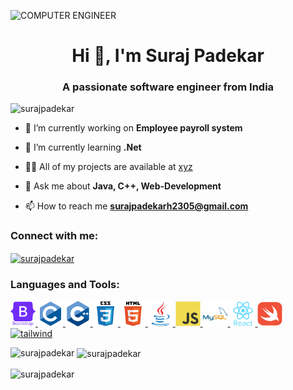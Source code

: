 
![COMPUTER ENGINEER](https://github.com/SurajPadekar/surajpadekar/assets/144055735/7df43e71-9d4c-4ee7-a672-5b8a2fd0be83)
<h1 align="center">Hi 👋, I'm Suraj Padekar</h1>
<h3 align="center">A passionate software engineer from India</h3>

<p align="left"> <img src="https://komarev.com/ghpvc/?username=surajpadekar&label=Profile%20views&color=0e75b6&style=flat" alt="surajpadekar" /> </p>

- 🔭 I’m currently working on **Employee payroll system**

- 🌱 I’m currently learning **.Net**

- 👨‍💻 All of my projects are available at [xyz](xyz)

- 💬 Ask me about **Java, C++, Web-Development**

- 📫 How to reach me **surajpadekarh2305@gmail.com**

<h3 align="left">Connect with me:</h3>
<p align="left">
<a href="https://linkedin.com/in/surajpadekar" target="blank"><img align="center" src="https://raw.githubusercontent.com/rahuldkjain/github-profile-readme-generator/master/src/images/icons/Social/linked-in-alt.svg" alt="surajpadekar" height="30" width="40" /></a>
</p>

<h3 align="left">Languages and Tools:</h3>
<p align="left"> <a href="https://getbootstrap.com" target="_blank" rel="noreferrer"> <img src="https://raw.githubusercontent.com/devicons/devicon/master/icons/bootstrap/bootstrap-plain-wordmark.svg" alt="bootstrap" width="40" height="40"/> </a> <a href="https://www.cprogramming.com/" target="_blank" rel="noreferrer"> <img src="https://raw.githubusercontent.com/devicons/devicon/master/icons/c/c-original.svg" alt="c" width="40" height="40"/> </a> <a href="https://www.w3schools.com/cpp/" target="_blank" rel="noreferrer"> <img src="https://raw.githubusercontent.com/devicons/devicon/master/icons/cplusplus/cplusplus-original.svg" alt="cplusplus" width="40" height="40"/> </a> <a href="https://www.w3schools.com/css/" target="_blank" rel="noreferrer"> <img src="https://raw.githubusercontent.com/devicons/devicon/master/icons/css3/css3-original-wordmark.svg" alt="css3" width="40" height="40"/> </a> <a href="https://www.w3.org/html/" target="_blank" rel="noreferrer"> <img src="https://raw.githubusercontent.com/devicons/devicon/master/icons/html5/html5-original-wordmark.svg" alt="html5" width="40" height="40"/> </a> <a href="https://www.java.com" target="_blank" rel="noreferrer"> <img src="https://raw.githubusercontent.com/devicons/devicon/master/icons/java/java-original.svg" alt="java" width="40" height="40"/> </a> <a href="https://developer.mozilla.org/en-US/docs/Web/JavaScript" target="_blank" rel="noreferrer"> <img src="https://raw.githubusercontent.com/devicons/devicon/master/icons/javascript/javascript-original.svg" alt="javascript" width="40" height="40"/> </a> <a href="https://www.mysql.com/" target="_blank" rel="noreferrer"> <img src="https://raw.githubusercontent.com/devicons/devicon/master/icons/mysql/mysql-original-wordmark.svg" alt="mysql" width="40" height="40"/> </a> <a href="https://reactjs.org/" target="_blank" rel="noreferrer"> <img src="https://raw.githubusercontent.com/devicons/devicon/master/icons/react/react-original-wordmark.svg" alt="react" width="40" height="40"/> </a> <a href="https://developer.apple.com/swift/" target="_blank" rel="noreferrer"> <img src="https://raw.githubusercontent.com/devicons/devicon/master/icons/swift/swift-original.svg" alt="swift" width="40" height="40"/> </a> <a href="https://tailwindcss.com/" target="_blank" rel="noreferrer"> <img src="https://www.vectorlogo.zone/logos/tailwindcss/tailwindcss-icon.svg" alt="tailwind" width="40" height="40"/> </a> </p>

<p><img align="left" src="https://github-readme-stats.vercel.app/api/top-langs?username=surajpadekar&show_icons=true&locale=en&layout=compact" alt="surajpadekar" /></p>

<p>&nbsp;<img align="center" src="https://github-readme-stats.vercel.app/api?username=surajpadekar&show_icons=true&locale=en" alt="surajpadekar" /></p>

<p><img align="center" src="https://github-readme-streak-stats.herokuapp.com/?user=surajpadekar&" alt="surajpadekar" /></p>
